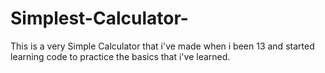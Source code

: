# Simplest-Calculator-
This is a very Simple Calculator that i've made when i been 13 and started learning code to practice the basics that i've learned.
